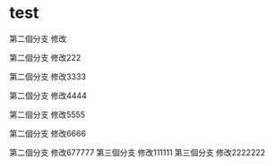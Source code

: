 # test

第二個分支 修改

第二個分支 修改222

第二個分支 修改3333

第二個分支 修改4444

第二個分支 修改5555

第二個分支 修改6666


第二個分支 修改677777
第三個分支 修改111111
第三個分支 修改2222222
